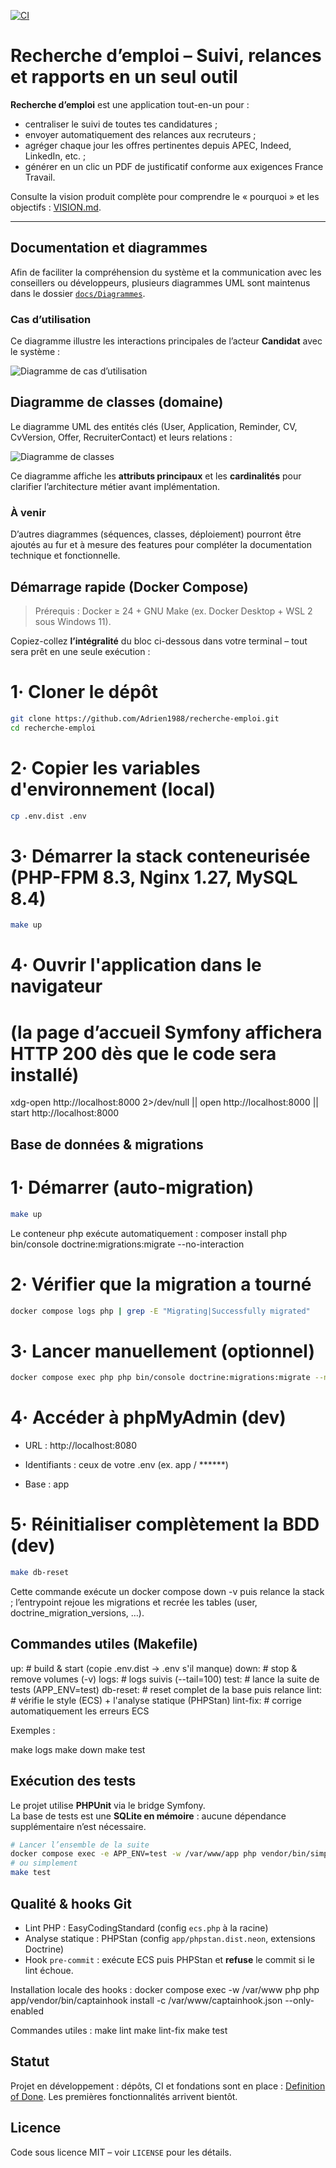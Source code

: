 [![CI](https://github.com/Adrien1988/recherche-emploi/actions/workflows/ci.yml/badge.svg)](https://github.com/Adrien1988/recherche-emploi/actions/workflows/ci.yml)


# Recherche d’emploi – Suivi, relances et rapports en un seul outil

**Recherche d’emploi** est une application tout-en-un pour :

- centraliser le suivi de toutes tes candidatures ;
- envoyer automatiquement des relances aux recruteurs ;
- agréger chaque jour les offres pertinentes depuis APEC, Indeed, LinkedIn, etc. ;
- générer en un clic un PDF de justificatif conforme aux exigences France Travail.

Consulte la vision produit complète pour comprendre le « pourquoi » et les objectifs : [VISION.md](./VISION.md).

---

## Documentation et diagrammes

Afin de faciliter la compréhension du système et la communication avec les conseillers ou développeurs, plusieurs diagrammes UML sont maintenus dans le dossier [`docs/Diagrammes`](docs/Diagrammes).

### Cas d’utilisation

Ce diagramme illustre les interactions principales de l’acteur **Candidat** avec le système :

![Diagramme de cas d’utilisation](docs/Diagrammes/Diagramme_use_case.png)


## Diagramme de classes (domaine)

Le diagramme UML des entités clés (User, Application, Reminder, CV, CvVersion, Offer, RecruiterContact) et leurs relations :

![Diagramme de classes](docs/Diagrammes/Diagramme_class.png)

Ce diagramme affiche les **attributs principaux** et les **cardinalités** pour clarifier l’architecture métier avant implémentation.

### À venir
D’autres diagrammes (séquences, classes, déploiement) pourront être ajoutés au fur et à mesure des features pour compléter la documentation technique et fonctionnelle.


## Démarrage rapide (Docker Compose)

> Prérequis : Docker ≥ 24 + GNU Make (ex. Docker Desktop + WSL 2 sous Windows 11).

Copiez-collez **l’intégralité** du bloc ci-dessous dans votre terminal – tout sera prêt en une seule exécution :

# 1· Cloner le dépôt
```bash
git clone https://github.com/Adrien1988/recherche-emploi.git
cd recherche-emploi
```
# 2· Copier les variables d'environnement (local)
```bash
cp .env.dist .env
```
# 3· Démarrer la stack conteneurisée (PHP-FPM 8.3, Nginx 1.27, MySQL 8.4)
```bash
make up
```

# 4· Ouvrir l'application dans le navigateur
#    (la page d’accueil Symfony affichera HTTP 200 dès que le code sera installé)
xdg-open http://localhost:8000 2>/dev/null || open http://localhost:8000 || start http://localhost:8000

## Base de données & migrations

# 1· Démarrer (auto-migration)
```bash
make up
```
Le conteneur php exécute automatiquement : 
composer install
php bin/console doctrine:migrations:migrate --no-interaction

# 2· Vérifier que la migration a tourné
```bash
docker compose logs php | grep -E "Migrating|Successfully migrated"
```

# 3· Lancer manuellement (optionnel)
```bash
docker compose exec php php bin/console doctrine:migrations:migrate --no-interaction
```

# 4· Accéder à phpMyAdmin (dev)
- URL : http://localhost:8080

- Identifiants : ceux de votre .env (ex. app / ******)

- Base : app

# 5· Réinitialiser complètement la BDD (dev)
```bash
make db-reset
```
Cette commande exécute un docker compose down -v puis relance la stack ; l’entrypoint rejoue les migrations et recrée les tables (user, doctrine_migration_versions, …).

## Commandes utiles (Makefile)
up:         # build & start (copie .env.dist -> .env s'il manque)
down:       # stop & remove volumes (-v)
logs:       # logs suivis (--tail=100)
test:       # lance la suite de tests (APP_ENV=test)
db-reset:   # reset complet de la base puis relance
lint:       # vérifie le style (ECS) + l'analyse statique (PHPStan)
lint-fix:   # corrige automatiquement les erreurs ECS


Exemples : 

make logs
make down
make test


## Exécution des tests

Le projet utilise **PHPUnit** via le bridge Symfony.  
La base de tests est une **SQLite en mémoire** : aucune dépendance
supplémentaire n’est nécessaire.

```bash
# Lancer l’ensemble de la suite
docker compose exec -e APP_ENV=test -w /var/www/app php vendor/bin/simple-phpunit -v
# ou simplement
make test
```

## Qualité & hooks Git

- Lint PHP : EasyCodingStandard (config `ecs.php` à la racine)
- Analyse statique : PHPStan (config `app/phpstan.dist.neon`, extensions Doctrine)
- Hook `pre-commit` : exécute ECS puis PHPStan et **refuse** le commit si le lint échoue.

Installation locale des hooks :
docker compose exec -w /var/www php php app/vendor/bin/captainhook install -c /var/www/captainhook.json --only-enabled

Commandes utiles :
make lint
make lint-fix
make test


## Statut

Projet en développement : dépôts, CI et fondations sont en place : [Definition of Done](./docs/DoD.md). Les premières fonctionnalités arrivent bientôt.

## Licence

Code sous licence MIT – voir `LICENSE` pour les détails.
